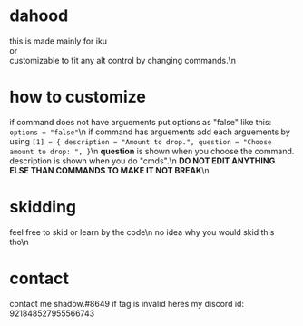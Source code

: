 # dahood
this is made mainly for iku 
<br>
or
<br/>
customizable to fit any alt control by changing commands.\n

# how to customize
if command does not have arguements put options as "false" like this: ``options = "false"``\n
if command has arguements add each arguements by using ``[1] = { description = "Amount to drop.", question = "Choose amount to drop: ", }``\n
**question** is shown when you choose the command. description is shown when you do "cmds".\n
**DO NOT EDIT ANYTHING ELSE THAN COMMANDS TO MAKE IT NOT BREAK**\n
# skidding
feel free to skid or learn by the code\n
no idea why you would skid this tho\n
# contact
contact me shadow.#8649
if tag is invalid heres my discord id: 921848527955566743
